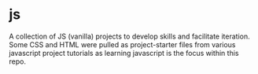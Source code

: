 # js

A collection of JS (vanilla) projects to develop skills and facilitate iteration. Some CSS and HTML were pulled as project-starter files from various javascript project tutorials as learning javascript is the focus within this repo.
